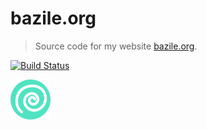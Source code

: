 # bazile.org

> Source code for my website [bazile.org](https://bazile.org).

[![Build Status](https://travis-ci.org/dbazile/bazile.org.svg?branch=master)](https://travis-ci.org/dbazile/bazile.org)

<img src="web/images/favicon.png" height="64" />
